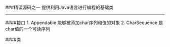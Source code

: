 ###精读源码之一
提供利用Java语言进行编程的基础类
<hr/>
####接口
1. Appendable 能够被添加char序列和值的对象
2. CharSequence 是char值的一个可读序列

####类

